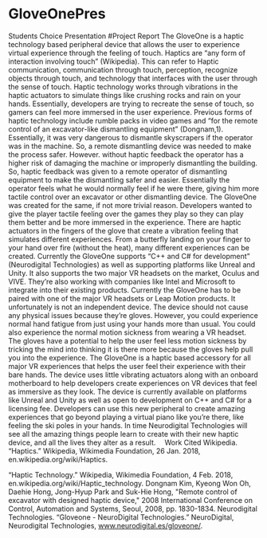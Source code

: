 # GloveOnePres
Students Choice Presentation
#Project Report
The GloveOne is a haptic technology based peripheral device that allows the user to experience virtual experience through the feeling of touch. Haptics are “any form of interaction involving touch” (Wikipedia). This can refer to Haptic communication, communication through touch, perception, recognize objects through touch, and technology that interfaces with the user through the sense of touch. Haptic technology works through vibrations in the haptic actuators to simulate things like crushing rocks and rain on your hands. Essentially, developers are trying to recreate the sense of touch, so gamers can feel more immersed in the user experience. 
Previous forms of haptic technology include rumble packs in video games and “for the remote control of an excavator-like dismantling equipment” (Dongnam,1). Essentially, it was very dangerous to dismantle skyscrapers if the operator was in the machine. So, a remote dismantling device was needed to make the process safer. However. without haptic feedback the operator has a higher risk of damaging the machine or improperly dismantling the building. So, haptic feedback was given to a remote operator of dismantling equipment to make the dismantling safer and easier. Essentially the operator feels what he would normally feel if he were there, giving him more tactile control over an excavator or other dismantling device.
The GloveOne was created for the same, if not more trivial reason. Developers wanted to give the player tactile feeling over the games they play so they can play them better and be more immersed in the experience. There are haptic actuators in the fingers of the glove that create a vibration feeling that simulates different experiences. From a butterfly landing on your finger to your hand over fire (without the heat), many different experiences can be created.
Currently the GloveOne supports “C++ and C# for development” (Neurodigital Technologies) as well as supporting platforms like Unreal and Unity. It also supports the two major VR headsets on the market, Oculus and VIVE. They’re also working with companies like Intel and Microsoft to integrate into their existing products. Currently the GloveOne has to be paired with one of the major VR headsets or Leap Motion products. It unfortunately is not an independent device.
The device should not cause any physical issues because they’re gloves. However, you could experience normal hand fatigue from just using your hands more than usual. You could also experience the normal motion sickness from wearing a VR headset. The gloves have a potential to help the user feel less motion sickness by tricking the mind into thinking it is there more because the gloves help pull you into the experience. 
The GloveOne is a haptic based accessory for all major VR experiences that helps the user feel their experience with their bare hands. The device uses little vibrating actuators along with an onboard motherboard to help developers create experiences on VR devices that feel as immersive as they look. The device is currently available on platforms like Unreal and Unity as well as open to development on C++ and C# for a licensing fee. Developers can use this new peripheral to create amazing experiences that go beyond playing a virtual piano like you’re there, like feeling the ski poles in your hands. In time Neurodigital Technologies will see all the amazing things people learn to create with their new haptic device, and all the lives they alter as a result. 
Work Cited
Wikipedia. “Haptics.” Wikipedia, Wikimedia Foundation, 26 Jan. 2018, en.wikipedia.org/wiki/Haptics.

“Haptic Technology.” Wikipedia, Wikimedia Foundation, 4 Feb. 2018, en.wikipedia.org/wiki/Haptic_technology.
Dongnam Kim, Kyeong Won Oh, Daehie Hong, Jong-Hyup Park and Suk-Hie Hong, "Remote control of excavator with designed haptic device," 2008 International Conference on Control, Automation and Systems, Seoul, 2008, pp. 1830-1834.
Neurodigital Technologies. “Gloveone - NeuroDigital Technologies.” NeuroDigital, Neurodigital Technologies, www.neurodigital.es/gloveone/.



